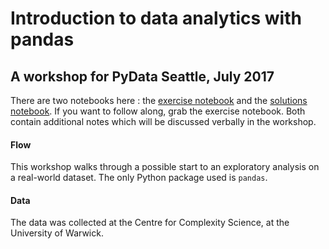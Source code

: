 # Introduction to data analytics with pandas

## A workshop for PyData Seattle, July 2017

There are two notebooks here : the [exercise notebook](https://github.com/QCaudron/pydata_pandas/blob/master/coffee_analysis_exercise.ipynb) and the [solutions notebook](https://github.com/QCaudron/pydata_pandas/blob/master/coffee_analysis_solution.ipynb). If you want to follow along, grab the exercise notebook. Both contain additional notes which will be discussed verbally in the workshop.

#### Flow

This workshop walks through a possible start to an exploratory analysis on a real-world dataset. The only Python package used is `pandas`.

#### Data

The data was collected at the Centre for Complexity Science, at the University of Warwick. 
